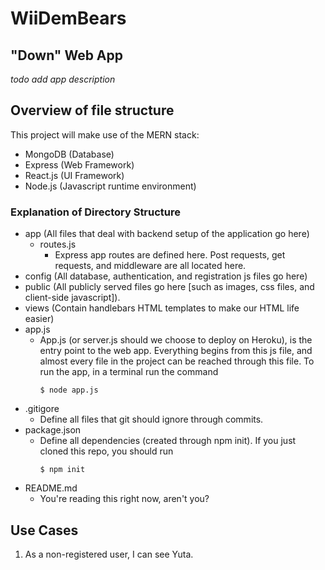 # WiiDemBears

## "Down" Web App

*todo add app description*  

## Overview of file structure

This project will make use of the MERN stack:
* MongoDB (Database)
* Express (Web Framework)
* React.js (UI Framework)
* Node.js (Javascript runtime environment)

### Explanation of Directory Structure

* app (All files that deal with backend setup of the application go here)
    * routes.js
       * Express app routes are defined here. Post requests, get requests, and middleware are all located here. 
* config (All database, authentication, and registration js files go here)
* public (All publicly served files go here [such as images, css files, and client-side javascript]).
* views (Contain handlebars HTML templates to make our HTML life easier)
* app.js
    * App.js (or server.js should we choose to deploy on Heroku), is the entry point to the web app. Everything begins from
    this js file, and almost every file in the project can be reached through this file. To run the app, in a terminal run
    the command 
        ```console 
        $ node app.js 
        ```
* .gitigore
    * Define all files that git should ignore through commits. 
* package.json
    * Define all dependencies (created through npm init). If you just cloned this repo, you should run
        ```console
        $ npm init
        ```
* README.md
    * You're reading this right now, aren't you?

## Use Cases

1) As a non-registered user, I can see Yuta. 
